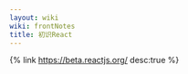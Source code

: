 ```yaml
---
layout: wiki
wiki: frontNotes
title: 初识React
---
```


{% link https://beta.reactjs.org/ desc:true %}

